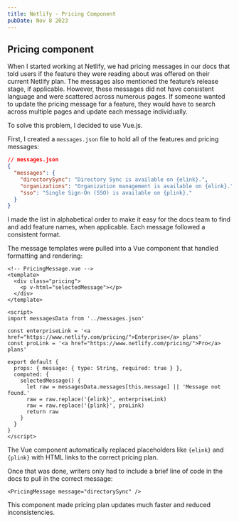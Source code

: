 ```yaml
---
title: Netlify - Pricing Component
pubDate: Nov 8 2023
---
```


## Pricing component

When I started working at Netlify, we had pricing messages in our docs that told users if the feature they were reading about was offered on their current Netlify plan. The messages also mentioned the feature’s release stage, if applicable. However, these messages did not have consistent language and were scattered across numerous pages. If someone wanted to update the pricing message for a feature, they would have to search across multiple pages and update each message individually.

To solve this problem, I decided to use Vue.js.

First, I created a `messages.json` file to hold all of the features and pricing messages:

``` json
// messages.json
{
  "messages": {
    "directorySync": "Directory Sync is available on {elink}.",
    "organizations": "Organization management is available on {elink}.",
    "sso": "Single Sign-On (SSO) is available on {plink}."
  }
}
```

I made the list in alphabetical order to make it easy for the docs team to find and add feature names, when applicable. Each message followed a consistent format.

The message templates were pulled into a Vue component that handled formatting and rendering:

``` vue
<!-- PricingMessage.vue -->
<template>
  <div class="pricing">
    <p v-html="selectedMessage"></p>
  </div>
</template>

<script>
import messagesData from '../messages.json'

const enterpriseLink = '<a href="https://www.netlify.com/pricing/">Enterprise</a> plans'
const proLink = '<a href="https://www.netlify.com/pricing/">Pro</a> plans'

export default {
  props: { message: { type: String, required: true } },
  computed: {
    selectedMessage() {
      let raw = messagesData.messages[this.message] || 'Message not found.'
      raw = raw.replace('{elink}', enterpriseLink)
      raw = raw.replace('{plink}', proLink)
      return raw
    }
  }
}
</script>
```

The Vue component automatically replaced placeholders like `{elink}` and `{plink}` with HTML links to the correct pricing plan.

Once that was done, writers only had to include a brief line of code in the docs to pull in the correct message:

```vue
<PricingMessage message="directorySync" />
```

This component made pricing plan updates much faster and reduced inconsistencies.